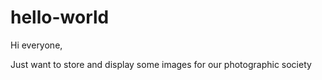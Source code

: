# hello-world

Hi everyone,

Just want to store and display some images for our photographic society
